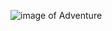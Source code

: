 ![image of Adventure](https://media.tacdn.com/media/attractions-splice-spp-674x446/06/6e/f8/56.jpg)
